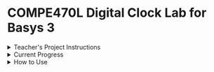 # COMPE470L Digital Clock Lab for Basys 3

<details>
	<summary> Teacher's Project Instructions </summary>
This lab is to create a digital clock of your own design.  As a minimum, it must display the time on the 7 segment LED display using multiplexing of the digits at a rate of exactly 50Hz (1/50Hz= 20 mS for all 4 digits and each digit must be on for 5 mS = 20 mS/4). You must demonstrate the timing accuracy using the scope or the logic analyzer.  

The minimum design for a C grade must display the time and blink the minutes' digit decimal point once per second (on for 0.5 sec, off for 0.5 sec). You must also allow setting the time using the push buttons and switches. The push buttons and DIP switches may be used however you like, but you must be able to set the hours and minutes.  That represents the  minimum required for a C grade on this lab.  

Other things to add for a grade better than C: push buttons and switches can be used to select optional display of seconds, date, alarm time, snooze, enable/disable features, stopwatch, kitchen countdown timer, audio beep output, or anything else you can think of.

NOTE: This is an individual, one-student per project effort, so you must design and implement this project on your own. You may work with others on debugging.  You may help each other out, but the design and code must be your own, or from your previous lab assignments (and identified as such).   You must also write up this lab in a document, so you should keep written notes as you progress because you will have to include them in your report.
</details>

<details>
	<summary> Current Progress </summary>
	The basic clock features work correctly, at the proper speed.
	Extra Credit features:

	+  AM/PM mode

</details>

<details>
	<summary> How to Use  </summary>

+ Push center button to swap between Clock mode and Set Time mode.  

+ When in set time mode:  

	+ Push left/right buttons to swap between setting minutes and hours.  

	+ Push up/down buttons to increment and decrement time, respectively.  

+ LED 0 is the AM/PM indicator. If LED 0 is on, then the current time is in PM. 
</details>

